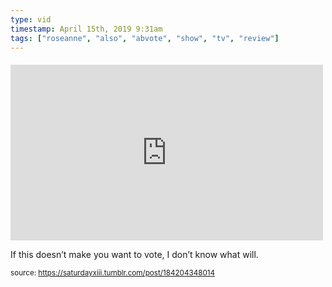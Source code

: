 ```yaml
---
type: vid
timestamp: April 15th, 2019 9:31am
tags: ["roseanne", "also", "abvote", "show", "tv", "review"]
---
```

####
<iframe width="500" height="281"  id="youtube_iframe" src="https://www.youtube.com/embed/QRwIosijD3A?feature=oembed&amp;enablejsapi=1&amp;origin=http://safe.txmblr.com&amp;wmode=opaque" frameborder="0" allow="accelerometer; autoplay; clipboard-write; encrypted-media; gyroscope; picture-in-picture" allowfullscreen></iframe>                    
                                            
If this doesn’t make you want to vote, I don’t know what will.
 
                                                    
<small>source: https://saturdayxiii.tumblr.com/post/184204348014</small>